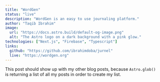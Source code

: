 ```yaml
---
title: "WordGen"
status: "live"
description: "WordGen is an easy to use journaling platform."
author: "Taqib Ibrahim"
image:
  url: "https://docs.astro.build/default-og-image.png"
  alt: "The Astro logo on a dark background with a pink glow."
technologies: ["Next.js", "Firebase", "Typescript"]
links:
  github: "https://github.com/ibrahimdoba/jurnel"
  live: "https://wordgen.org"
---
```


This post should show up with my other blog posts, because `Astro.glob()` is returning a list of all my posts in order to create my list.
